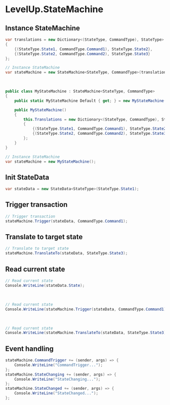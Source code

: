 # LevelUp.StateMachine


## Instance StateMachine

```C#
var translations = new Dictionary<(StateType, CommandType), StateType>
{
    {(StateType.State1, CommandType.Command1), StateType.State2},
    {(StateType.State2, CommandType.Command2), StateType.State3}
};

// Instance StateMachine
var stateMachine = new StateMachine<StateType, CommandType>(translations);
```


<br>

```C#
public class MyStateMachine : StateMachine<StateType, CommandType>
{
    public static MyStateMachine Default { get; } = new MyStateMachine();

    public MyStateMachine()
    {
        this.Translations = new Dictionary<(StateType, CommandType), StateType>
        {
            {(StateType.State1, CommandType.Command1), StateType.State2},
            {(StateType.State2, CommandType.Command2), StateType.State3}
        };
    }
}

// Instance StateMachine
var stateMachine = new MyStateMachine();
```

## Init StateData

```C#
var stateData = new StateData<StateType>(StateType.State1);
```


## Trigger transaction

```C#
// Trigger transaction
stateMachine.Trigger(stateData, CommandType.Command1);
```

## Translate to target state

```C#
// Translate to target state
stateMachine.TranslateTo(stateData, StateType.State3);
```

## Read current state

```C#
// Read current state
Console.WriteLine(stateData.State);
```


<br>

```C#
// Read current state
Console.WriteLine(stateMachine.Trigger(stateData, CommandType.Command1).State);
```


<br>

```C#
// Read current state
Console.WriteLine(stateMachine.TranslateTo(stateData, StateType.State3).State); 
```

## Event handling

```C#
stateMachine.CommandTrigger += (sender, args) => { 
    Console.WriteLine("CommandTrigger..."); 
};
stateMachine.StateChanging += (sender, args) => { 
    Console.WriteLine("StateChanging..."); 
};
stateMachine.StateChanged += (sender, args) => { 
    Console.WriteLine("StateChanged..."); 
};
```